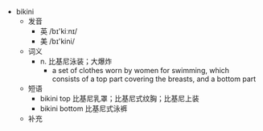- bikini
  - 发音
    - 英 /bɪ'kiːnɪ/
    - 美 /bɪ'kini/
  - 词义
    - n. 比基尼泳装；大爆炸
      - a set of clothes worn by women for swimming, which consists of a top part covering the breasts, and a bottom part
  - 短语
    - bikini top 比基尼乳罩；比基尼式纹胸；比基尼上装
    - bikini bottom 比基尼式泳裤
  - 补充
